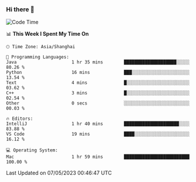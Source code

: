 ### Hi there 👋


<!--START_SECTION:waka-->
![Code Time](http://img.shields.io/badge/Code%20Time-1%2C113%20hrs%2019%20mins-blue)

📊 **This Week I Spent My Time On** 

```text
🕑︎ Time Zone: Asia/Shanghai

💬 Programming Languages: 
Java                     1 hr 35 mins        ████████████████████░░░░░   80.26 % 
Python                   16 mins             ███░░░░░░░░░░░░░░░░░░░░░░   13.54 % 
Text                     4 mins              █░░░░░░░░░░░░░░░░░░░░░░░░   03.62 % 
C++                      3 mins              █░░░░░░░░░░░░░░░░░░░░░░░░   02.54 % 
Other                    0 secs              ░░░░░░░░░░░░░░░░░░░░░░░░░   00.03 % 

🔥 Editors: 
IntelliJ                 1 hr 40 mins        █████████████████████░░░░   83.88 % 
VS Code                  19 mins             ████░░░░░░░░░░░░░░░░░░░░░   16.12 % 

💻 Operating System: 
Mac                      1 hr 59 mins        █████████████████████████   100.00 % 
```


 Last Updated on 07/05/2023 00:46:47 UTC
<!--END_SECTION:waka-->

<!--
**SillyPasty/SillyPasty** is a ✨ _special_ ✨ repository because its `README.md` (this file) appears on your GitHub profile.

Here are some ideas to get you started:

- 🔭 I’m currently working on ...
- 🌱 I’m currently learning ...
- 👯 I’m looking to collaborate on ...
- 🤔 I’m looking for help with ...
- 💬 Ask me about ...
- 📫 How to reach me: ...
- 😄 Pronouns: ...
- ⚡ Fun fact: ...
-->


